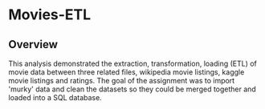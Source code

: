 # Movies-ETL

## Overview
This analysis demonstrated the extraction, transformation, loading (ETL) of movie data between three related files, wikipedia movie listings, kaggle movie listings and ratings. The goal of the assignment was to import 'murky' data and clean the datasets so they could be merged together and loaded into a SQL database.
